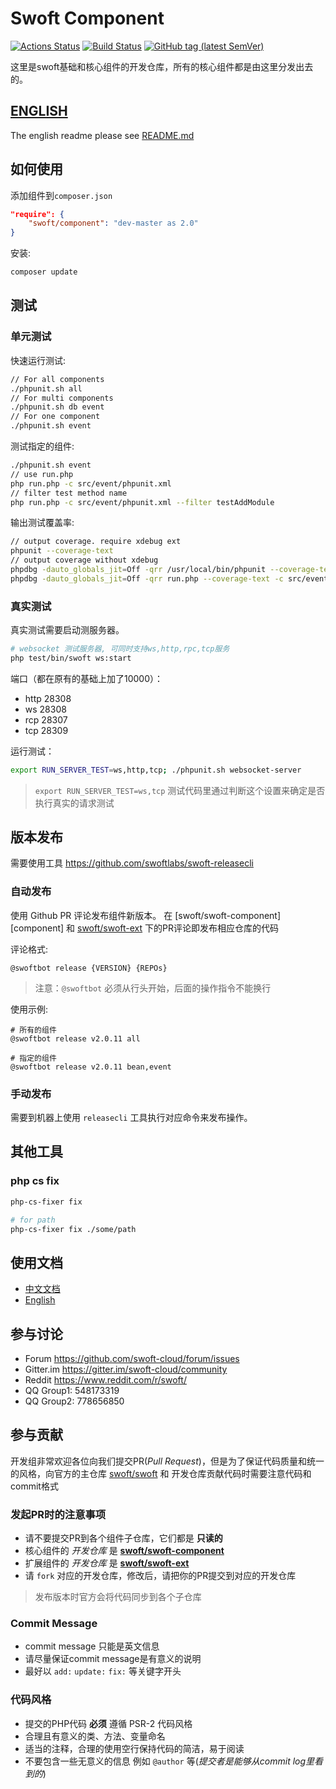 # Swoft Component

[![Actions Status](https://github.com/swoft-cloud/swoft-component/workflows/Unit-tests/badge.svg)](https://github.com/swoft-cloud/swoft-component/actions)
[![Build Status](https://travis-ci.org/swoft-cloud/swoft-component.svg?branch=master)](https://travis-ci.org/swoft-cloud/swoft-component)
[![GitHub tag (latest SemVer)](https://img.shields.io/github/tag/swoft-cloud/swoft-component)](https://github.com/swoft-cloud/swoft-component)

这里是swoft基础和核心组件的开发仓库，所有的核心组件都是由这里分发出去的。

## [ENGLISH](README.md)

The english readme please see [README.md](README.md)

## 如何使用

添加组件到`composer.json`

```json
"require": {
    "swoft/component": "dev-master as 2.0"
}
```

安装:

```bash
composer update
```

## 测试

### 单元测试

快速运行测试:

```bash
// For all components
./phpunit.sh all
// For multi components
./phpunit.sh db event
// For one component
./phpunit.sh event
```

测试指定的组件:

```bash
./phpunit.sh event
// use run.php
php run.php -c src/event/phpunit.xml
// filter test method name
php run.php -c src/event/phpunit.xml --filter testAddModule
```

输出测试覆盖率:

```bash
// output coverage. require xdebug ext
phpunit --coverage-text
// output coverage without xdebug
phpdbg -dauto_globals_jit=Off -qrr /usr/local/bin/phpunit --coverage-text
phpdbg -dauto_globals_jit=Off -qrr run.php --coverage-text -c src/event/phpunit.xml
```

### 真实测试

真实测试需要启动测服务器。

```bash
# websocket 测试服务器, 可同时支持ws,http,rpc,tcp服务
php test/bin/swoft ws:start
```

端口（都在原有的基础上加了10000）：

- http 28308
- ws 28308
- rcp 28307
- tcp 28309

运行测试：

```bash
export RUN_SERVER_TEST=ws,http,tcp; ./phpunit.sh websocket-server
```

> `export RUN_SERVER_TEST=ws,tcp` 测试代码里通过判断这个设置来确定是否执行真实的请求测试

## 版本发布

需要使用工具 https://github.com/swoftlabs/swoft-releasecli

### 自动发布

使用 Github PR 评论发布组件新版本。
在 [swoft/swoft-component][component] 和 [swoft/swoft-ext][ext] 下的PR评论即发布相应仓库的代码

评论格式:

```text
@swoftbot release {VERSION} {REPOs}
```

> 注意：`@swoftbot` 必须从行头开始，后面的操作指令不能换行

使用示例:

```text
# 所有的组件
@swoftbot release v2.0.11 all

# 指定的组件
@swoftbot release v2.0.11 bean,event
```

### 手动发布

需要到机器上使用 `releasecli` 工具执行对应命令来发布操作。

## 其他工具

### php cs fix

```bash
php-cs-fixer fix

# for path
php-cs-fixer fix ./some/path
```

## 使用文档

- [中文文档](https://www.swoft.org/docs)
- [English](https://en.swoft.org/docs)

## 参与讨论

- Forum https://github.com/swoft-cloud/forum/issues
- Gitter.im https://gitter.im/swoft-cloud/community
- Reddit https://www.reddit.com/r/swoft/
- QQ Group1: 548173319      
- QQ Group2: 778656850

## 参与贡献

开发组非常欢迎各位向我们提交PR(_Pull Request_)，但是为了保证代码质量和统一的风格，向官方的主仓库 [swoft/swoft](https://github.com/swoft-cloud/swoft) 和 开发仓库贡献代码时需要注意代码和commit格式

### 发起PR时的注意事项

- 请不要提交PR到各个组件子仓库，它们都是 **只读的**
- 核心组件的 _开发仓库_ 是 **[swoft/swoft-component][core]**
- 扩展组件的 _开发仓库_ 是 **[swoft/swoft-ext][ext]**
- 请 `fork` 对应的开发仓库，修改后，请把你的PR提交到对应的开发仓库

> 发布版本时官方会将代码同步到各个子仓库
### Commit Message

- commit message 只能是英文信息
- 请尽量保证commit message是有意义的说明
- 最好以 `add:` `update:` `fix:` 等关键字开头

### 代码风格

- 提交的PHP代码 **必须** 遵循 PSR-2 代码风格
- 合理且有意义的类、方法、变量命名
- 适当的注释，合理的使用空行保持代码的简洁，易于阅读
- 不要包含一些无意义的信息 例如 `@author` 等(_提交者是能够从commit log里看到的_)


[core]: https://github.com/swoft-cloud/swoft-component
[ext]: https://github.com/swoft-cloud/swoft-ext
